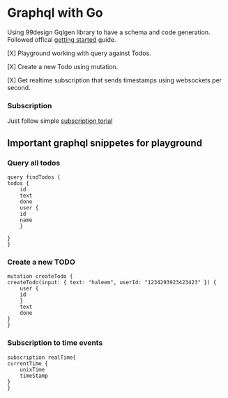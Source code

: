 # Graphql with Go
Using 99design Gqlgen library to have a schema and code generation. Followed offical [getting started](https://gqlgen.com/getting-started/) guide.

[X] Playground working with query against Todos.

[X] Create a new Todo using mutation.

[X] Get realtime subscription that sends timestamps using websockets per second.


### Subscription
Just follow simple [subscription torial](https://gqlgen.com/recipes/subscriptions/)

## Important graphql snippetes for playground


### Query all todos

    query findTodos {
    todos {
        id
        text
        done
        user {
        id
        name
        }
        
    }
    }


### Create a new TODO

    mutation createTodo {
    createTodo(input: { text: "haleem", userId: "1234293923423423" }) {
        user {
        id
        }
        text
        done
    }
    }


### Subscription to time events

    subscription realTime{
    currentTime {
        unixTime
        timeStamp
    }
    }